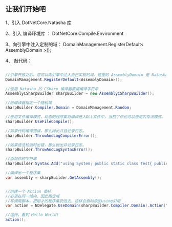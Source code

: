 ## 让我们开始吧


1、引入 DotNetCore.Natasha 库  

2、引入 编译环境库 ： DotNetCore.Compile.Environment  

3、向引擎中注入定制的域：  DomainManagement.RegisterDefault< AssemblyDomain >(); 

4、 敲代码：

```C#

//引擎开放之后，您可以向引擎中注入自己实现的域，这里的 AssemblyDomain 是 Natasha 实现的域
DomainManagement.RegisterDefault<AssemblyDomain>();

//使用 Natasha 的 CSharp 编译器直接编译字符串
AssemblyCSharpBuilder sharpBuilder = new AssemblyCSharpBuilder();

//给编译器指定一个随机域
sharpBuilder.Compiler.Domain = DomainManagement.Random;

//使用文件编译模式，动态的程序集将编译进入DLL文件中，当然了你也可以使用内存流模式。
sharpBuilder.UseFileCompile();

//如果代码编译错误，那么抛出并且记录日志。
sharpBuilder.ThrowAndLogCompilerError();

//如果语法检测时出错，那么抛出并记录日志。
sharpBuilder.ThrowAndLogSyntaxError();

//添加你的字符串
sharpBuilder.Syntax.Add("using System; public static class Test{ public static void Show(){ Console.WriteLine(\"Hello World!\");}}");

//编译出一个程序集
var assembly = sharpBuilder.GetAssembly();


//创建一个 Action 委托
//必须在同一域内，因此指定域
//写调用脚本，把刚才的程序集扔进去，这样会自动添加using引用
var action = NDelegate.UseDomain(sharpBuilder.Compiler.Domain).Action("Test.Show();", assembly);

//运行，看到 Hello World!
action();

```
